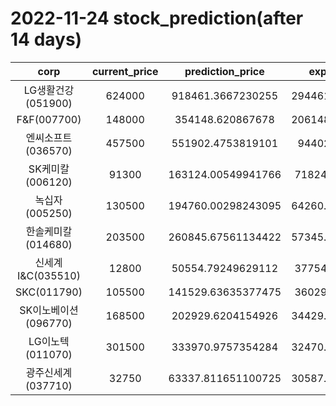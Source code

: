 # 2022-11-24 stock_prediction(after 14 days)

|   corp   |   current_price   |   prediction_price   |   expected_profit   |
|:--------:|:-----------------:|:--------------------:|:-------------------:|
|LG생활건강(051900)|624000|918461.3667230255|294461.36672302545|
|F&F(007700)|148000|354148.620867678|206148.62086767802|
|엔씨소프트(036570)|457500|551902.4753819101|94402.4753819101|
|SK케미칼(006120)|91300|163124.00549941766|71824.00549941766|
|녹십자(005250)|130500|194760.00298243095|64260.002982430946|
|한솔케미칼(014680)|203500|260845.67561134422|57345.675611344224|
|신세계 I&C(035510)|12800|50554.79249629112|37754.79249629112|
|SKC(011790)|105500|141529.63635377475|36029.63635377475|
|SK이노베이션(096770)|168500|202929.6204154926|34429.620415492594|
|LG이노텍(011070)|301500|333970.9757354284|32470.975735428394|
|광주신세계(037710)|32750|63337.811651100725|30587.811651100725|
